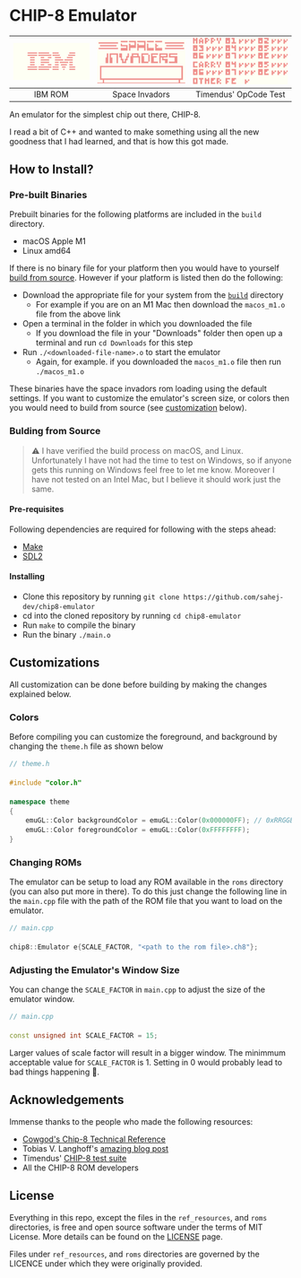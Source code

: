 # CHIP-8 Emulator

| ![picture 1](images/991c0c560b8d3ad78d7c703d93a67e877d93cee8e359045b7004afa529daccdf.png) | ![picture 2](images/65ed94de6b5907451d165f3548967b331809de17b99bf1c1530b4165bcaa6504.png) | ![picture 4](images/47cca49adbe4a3547f483e7197175e60b06d51354de04605fe91d57b76fa7c4e.png) |
| :---------------------------------------------------------------------------------------: | :---------------------------------------------------------------------------------------: | :---------------------------------------------------------------------------------------: |
|                                          IBM ROM                                          |                                      Space Invadors                                       |                                   Timendus' OpCode Test                                   |

An emulator for the simplest chip out there, CHIP-8.

I read a bit of C++ and wanted to make something using all the new goodness that I had learned, and that is how this got made.

## How to Install?

### Pre-built Binaries

Prebuilt binaries for the following platforms are included in the `build` directory.

- macOS Apple M1
- Linux amd64

If there is no binary file for your platform then you would have to yourself [build from source](#bulding-from-source). However if your platform is listed then do the following:

- Download the appropriate file for your system from the [`build`](./build/) directory
  - For example if you are on an M1 Mac then download the `macos_m1.o` file from the above link
- Open a terminal in the folder in which you downloaded the file
  - If you download the file in your "Downloads" folder then open up a terminal and run `cd Downloads` for this step
- Run `./<downloaded-file-name>.o` to start the emulator
  - Again, for example. if you downloaded the `macos_m1.o` file then run `./macos_m1.o`

These binaries have the space invadors rom loading using the default settings. If you want to customize the emulator's screen size, or colors then you would need to build from source (see [customization](#customizations) below).

### Bulding from Source

> ⚠️ I have verified the build process on macOS, and Linux. Unfortunately I have not had the time to test on Windows, so if anyone gets this running on Windows feel free to let me know. Moreover I have not tested on an Intel Mac, but I believe it should work just the same.

#### Pre-requisites

Following dependencies are required for following with the steps ahead:

- [Make](https://www.gnu.org/software/make/)
- [SDL2](https://www.libsdl.org/)

#### Installing

- Clone this repository by running `git clone https://github.com/sahej-dev/chip8-emulator`
- cd into the cloned repository by running `cd chip8-emulator`
- Run `make` to compile the binary
- Run the binary `./main.o`

## Customizations

All customization can be done before building by making the changes explained below.

### Colors

Before compiling you can customize the foreground, and background by changing the `theme.h` file as shown below

```cpp
// theme.h

#include "color.h"

namespace theme
{
    emuGL::Color backgroundColor = emuGL::Color(0x000000FF); // 0xRRGGBBBAA
    emuGL::Color foregroundColor = emuGL::Color(0xFFFFFFFF);
}

```

### Changing ROMs

The emulator can be setup to load any ROM available in the `roms` directory (you can also put more in there). To do this just change the following line in the `main.cpp` file with the path of the ROM file that you want to load on the emulator.

```cpp
// main.cpp

chip8::Emulator e{SCALE_FACTOR, "<path to the rom file>.ch8"};

```

### Adjusting the Emulator's Window Size

You can change the `SCALE_FACTOR` in `main.cpp` to adjust the size of the emulator window.

```cpp
// main.cpp

const unsigned int SCALE_FACTOR = 15;

```

Larger values of scale factor will result in a bigger window. The minimmum acceptable value for `SCALE_FACTOR` is 1. Setting in 0 would probably lead to bad things happening 🙂.

## Acknowledgements

Immense thanks to the people who made the following resources:

- [Cowgod's Chip-8 Technical Reference](http://devernay.free.fr/hacks/chip8/C8TECH10.HTM)
- Tobias V. Langhoff's [amazing blog post](https://tobiasvl.github.io/blog/write-a-chip-8-emulator/)
- Timendus' [CHIP-8 test suite](https://github.com/Timendus/chip8-test-suite)
- All the CHIP-8 ROM developers

## License

Everything in this repo, except the files in the `ref_resources`, and `roms` directories, is free and open source software under the terms of MIT License. More details can be found on the [LICENSE](./LICENSE) page.

Files under `ref_resources`, and `roms` directories are governed by the LICENCE under which they were originally provided.
